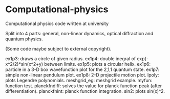 # Computational-physics
Computational physics code written at university

Split into 4 parts: general, non-linear dynamics, optical diffraction and quantum physics.

(Some code maybe subject to external copyright).

ex1p3: draws a circle of given radius.
ex1p4: double inegral of exp(-x^2/2)*sin(x^2+y) between limits.
ex1p5: plots a circular helix.
ex1p6: particle in a 3-D box wavefunction plot for the 2,1,1 quantum state.
ex1p7: simple non-linear pendulum plot.
ex1p8: 2-D projectile motion plot.
lpoly: plots Legendre polynomials.
meshgrid_eg: meshgrid example. 
myfun: function test.
planckfndiff: solves the value for planck function peak (after differentiation).
planckfnint: planck function integration.
sin2: plots sin(x)^2.
